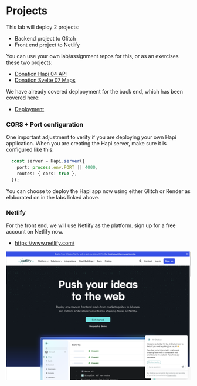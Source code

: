 # Projects

This lab will deploy 2 projects:

- Backend project to Glitch
- Front end project to Netlify

You can use your own lab/assignment repos for this, or as an exercises these two projects:

- [Donation Hapi 04 API](https://github.com/wit-hdip-comp-sci-2024/donation-hapi-04-api)
- [Donation Svelte 07 Maps](https://github.com/wit-hdip-comp-sci-2024/donation-svelte-07-maps)

We have already covered deplpoyment for the back end, which has been covered here:

- [Deployment](https://tutors.dev/topic/wit-hdip-comp-sci-2024-full-stack-1/unit-3-deployment/topic-12-deployment)

### CORS + Port configuration

One important adjustment to verify if you are deploying your own Hapi application. When you are creating the Hapi server, make sure it is configured like this:

~~~typescript
  const server = Hapi.server({
    port: process.env.PORT || 4000,
    routes: { cors: true },
  });
~~~

You can choose to deploy the Hapi app now using either Glitch or Render as elaborated on in the labs linked above. 

### Netlify

For the front end, we will use Netlify as the platform. sign up for a free account on Netlify now.

- <https://www.netlify.com/>

![](img/01y.png)
